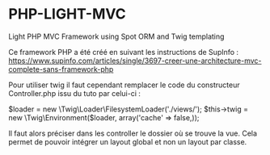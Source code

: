 # PHP-LIGHT-MVC
Light PHP MVC Framework using Spot ORM and Twig templating

Ce framework PHP a été créé en suivant les instructions de SupInfo :
https://www.supinfo.com/articles/single/3697-creer-une-architecture-mvc-complete-sans-framework-php

Pour utiliser twig il faut cependant remplacer le code du constructeur Controller.php issu du tuto par celui-ci :

$loader = new \Twig\Loader\FilesystemLoader('./views/');
$this->twig = new \Twig\Environment($loader, array('cache' => false,));

Il faut alors préciser dans les controller le dossier où se trouve la vue. Cela permet de pouvoir intégrer un layout global et non un layout par classe.
